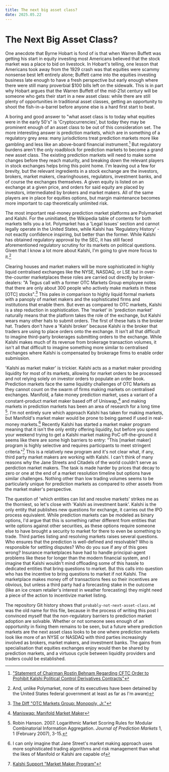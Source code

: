 ```yaml
---
title: The next big asset class?
date: 2025.05.22
---
```


# The Next Big Asset Class?

One anecdote that Byrne Hobart is fond of is that when Warren Buffett was getting his start in equity investing most Americans believed that the stock market was a place to bid on livestock. In Hobart's telling, one lesson that Americans took away from the 1929 crash was that equities were scammy nonsense best left entirely alone; Buffett came into the equities investing business late enough to have a fresh perspective but early enough where there were still many proverbial $100 bills left on the sidewalk. This is in part why Hobart argues that the Warren Buffett of the mid-21st century will be someone who gets their start in a new asset class: while there are still plenty of opportunities in traditional asset classes, getting an opportunity to shoot the fish-in-a-barrel before anyone else is a hard first start to beat.

A boring and good answer to "what asset class is to today what equities were in the early 50's" is 'Cryptocurrencies', but today they may be prominent enough of an asset class to be out of this consideration set. The more interesting answer is prediction markets, which are in something of a regulatory grey area: many jurisdictions treat prediction markets more like gambling and less like an above-board financial instrument.[^cftc-2023] But regulatory burdens aren't the only roadblock for prediction markets to become a grand new asset class. The existing prediction markets will need to make some changes before they reach maturity, and breaking down the relevant players in stock exchanges helps bring this point home. I'm leaving out a few for brevity, but the relevant ingredients in a stock exchange are the investors, brokers, market makers, clearinghouses, regulators, investment banks, and of course the exchanges themselves. A given equity is listed on an exchange at a given price, and orders for said equity are placed by investors, intermediated by brokers and market makers. All of the same players are in place for equities options, but margin maintenance becomes more important to cap theoretically unlimited risk.

The most important real-money prediction market platforms are Polymarket and Kalshi. For the uninitiated, the Wikipedia table of contents for both markets tells you a lot. Polymarket has a 'Legal Issues' section and cannot legally operate in the United States, while Kalshi has 'Regulatory History' - not exactly confidence inspiring, but better than the former. While Kalshi has obtained regulatory approval by the SEC, it has still faced aforementioned regulatory scrutiny for its markets on political questions. Given that I know a lot more about Kalshi, I'm going to give more focus to it.[^polymarket-footnote]

Clearing houses and market makers will be more sophisticated in highly liquid centralised exchanges like the NYSE, NASDAQ, or LSE but in over-the-counter marketplaces these roles are carried out directly by broker-dealers: "A Tegus call with a former OTC Markets Group employee notes that there are only about 300 people who actively make markets in these \[OTC\] stocks".[^the-diff-otc] This pales in comparison to highly liquid formal markets with a panoply of market makers and the sophisticated firms and institutions that enable them. But even as compared to OTC markets, Kalshi is a step reduction in sophistication. The 'market' in 'prediction market' naturally means that the platform takes the role of the exchange, but Kalshi wears many other hats to submit orders. The first of these hats is the broker hat. Traders don't have a 'Kalshi broker' because Kalshi _is_ the broker that traders are using to place orders onto the exchange. It isn't all that difficult to imagine third-party brokerages submitting orders to the exchange. While Kalshi makes much of its revenue from brokerage transaction volumes, it isn't all that difficult to imagine something more similar to centralised exchanges where Kalshi is compensated by brokerage firms to enable order submission.

'Kalshi as market maker' is trickier. Kalshi acts as a market maker providing liquidity for most of its markets, allowing for market orders to be processed and not relying solely on investor orders to populate an order book. Prediction markets face the same liquidity challenges of OTC Markets as they cannot count on the swarm of firms making markets on centralised exchanges. Manifold, a fake money prediction market, uses a variant of a constant-product market maker based off of Uniswap,[^maniswap] and making markets in prediction markets has been an area of research for a long time [^hanson]. I'm not entirely sure which approach Kalshi has taken for making markets, but Manifold's market maker would be prone to being gamed if used in real-money markets.[^mm-footnote] Recently Kalshi has started a market maker program meaning that it isn't the only entity offering liquidity, but before you spend your weekend trying to get a Kalshi market making PoC off-the-ground it seems like there are some high barriers to entry: "This \[market maker\] program is highly selective and requires participants to meet stringent criteria."[^market-maker-program] This is a relatively new program and it's not clear what, if any, third party market makers are working with Kalshi. I can't think of many reasons why the Jane Streets and Citadels of the world couldn't serve as perdiction market makers. The task is made harder by prices that decay to zero or one at the end of a market resolution timeline but options have similar challenges. Nothing other than low trading volumes seems to be particularly unique for prediction markets as compared to other assets from the market maker's perspective.

The question of 'which entities can list and resolve markets' strikes me as the thorniest, so let's close with 'Kalshi as investment bank'. Kalshi is the only entity that publishes new questions for exchange, it carries out the IPO process equivalent. While prediction markets can be modeled as binary options, I'd argue that this is something rather different from entities that write options against other securities, as these options require someone else to have brought a security to market for there to even be something to trade. Third parties listing and resolving markets raises several questions. Who ensures that the prediction is well-defined and resolvable? Who is responsible for settling disputes? Who do you sue if any of this goes wrong? Insurance marketplaces have had to handle principal-agent problems like these for longer than the modern financial system, and I imagine that Kalshi wouldn't mind offloading some of this hassle to dedicated entities that bring questions to market. But this calls into question who has the incentive to bring questions to market if not Kalshi. The marketplace makes money off of transactions fees so their incentives are obvious, but unless a third party had a forecasting stake in the outcome (like an ice cream retailer's interest in weather forecasting) they might need a piece of the action to incentivize market listing.

The repository Git history shows that `probably-not-next-asset-class.md` was the old name for this file, because in the process of writing this post I convinced myself that the non-regulatory barriers to prediction market adoption are solvable. Whether or not someone sees enough of an opportunity in fixing them remains to be seen, but a future where prediction markets are the next asset class looks to be one where prediction markets look like more of an NYSE or NASDAQ with third parties increasingly involved as brokers, market makers, and investment banks. The gains from specialisation that equities exchanges enjoy would then be shared by prediction markets, and a virtuous cycle between liquidity providers and traders could be established.

[^polymarket-footnote]: And, unlike Polymarket, none of its executives have been detained by the United States federal government at least as far as I'm aware)
[^cftc-2023]: ["Statement of Chairman Rostin Behnam Regarding CFTC Order to Prohibit Kalshi Political Control Derivatives Contracts"](https://www.cftc.gov/PressRoom/SpeechesTestimony/behnamstatement092223)
[^the-diff-otc]: [The Diff "OTC Markets Group: Monopoly, Jr."](https://www.thediff.co/archive/otc-markets-group-monopoly-jr/)
[^market-maker-program]: [Kalshi Support "Market Maker Program"](https://help.kalshi.com/markets/market-maker-program)
[^maniswap]: [Maniswap: Manifold Market Maker](https://manifoldmarkets.notion.site/Maniswap-ce406e1e897d417cbd491071ea8a0c39)
[^hanson]: Robin Hanson. 2007. Logarithmic Market Scoring Rules for Modular Combinatorial Information Aggregation. _Journal of Prediction Markets_ 1, 1 (February 2007), 3-15.
[^mm-footnote]: I can only imagine that Jane Street's market making approach uses more sophisticated trading algorithms and risk management than what the likes of Manifold or Kalshi are capable of
